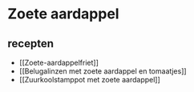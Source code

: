 # Zoete aardappel
## recepten
- [[Zoete-aardappelfriet]]
- [[Belugalinzen met zoete aardappel en tomaatjes]]
- [[Zuurkoolstamppot met zoete aardappel]]